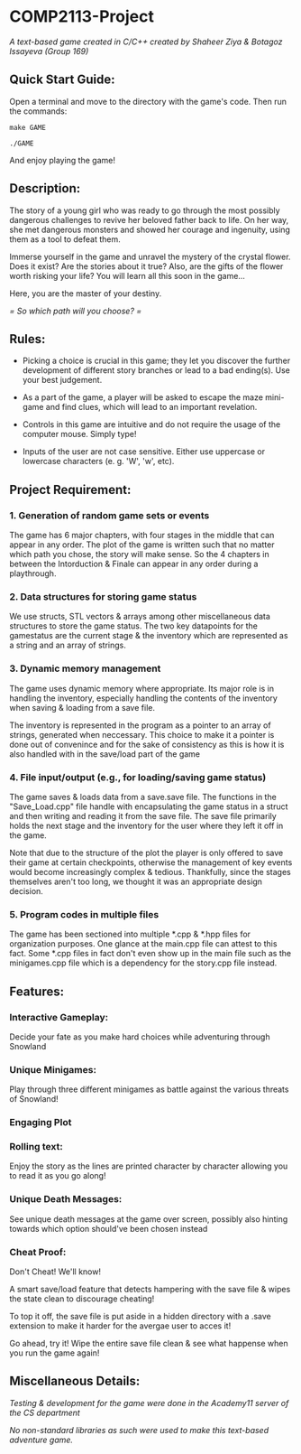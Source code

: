 # COMP2113-Project
*A text-based game created in C/C++ created by Shaheer Ziya &amp; Botagoz Issayeva (Group 169)*

## Quick Start Guide:

Open a terminal and move to the directory with the game's code. Then run the commands:

```
make GAME 

./GAME
```

And enjoy playing the game!


## Description:

The story of a young girl who was ready to go through the most possibly dangerous challenges to revive her beloved father back to life. On her way, she met dangerous monsters and showed her courage and ingenuity, using them as a tool to defeat them. 

Immerse yourself in the game and unravel the mystery of the crystal flower. Does it exist? Are the stories about it true? Also, are the gifts of the flower worth risking your life? You will learn all this soon in the game... 

Here, you are the master of your destiny. 

_= So which path will you choose? =_

## Rules:

* Picking a choice is crucial in this game; they let you discover the further development of different story branches or lead to a bad ending(s). Use your best judgement. 

* As a part of the game, a player will be asked to escape the maze mini-game and find clues, which will lead to an important revelation.

* Controls in this game are intuitive and do not require the usage of the computer mouse. Simply type!

* Inputs of the user are not case sensitive. Either use uppercase or lowercase characters (e. g. 'W', 'w', etc).


## Project Requirement:

### 1. Generation of random game sets or events

The game has 6 major chapters, with four stages in the middle that can appear in any order. The plot of the game is written such that no matter which path you chose, the story will make sense. So the 4 chapters in between the Intorduction & Finale can appear in any order during a playthrough.

### 2. Data structures for storing game status

We use structs, STL vectors & arrays among other miscellaneous data structures to store the game status. The two key datapoints for the gamestatus are the current stage & the inventory which are represented as a string and an array of strings.

### 3. Dynamic memory management

The game uses dynamic memory where appropriate. Its major role is in handling the inventory, especially handling the contents of the inventory when saving & loading from a save file.

The inventory is represented in the program as a pointer to an array of strings, generated when neccessary. This choice to make it a pointer is done out of convenince and for the sake of consistency as this is how it is also handled with in the save/load part of the game

### 4. File input/output (e.g., for loading/saving game status)

The game saves & loads data from a save.save file. The functions in the "Save_Load.cpp" file handle with encapsulating the game status in a struct and then writing and reading it from the save file. The save file primarily holds the next stage and the inventory for the user where they left it off in the game.

Note that due to the structure of the plot the player is only offered to save their game at certain checkpoints, otherwise the management of key events would become increasingly complex & tedious. Thankfully, since the stages themselves aren't too long, we thought it was an appropriate design decision.

### 5. Program codes in multiple files

The game has been sectioned into multiple *.cpp & *.hpp files for organization purposes. One glance at the main.cpp file can attest to this fact. Some *.cpp files in fact don't even show up in the main file such as the minigames.cpp file which is a dependency for the story.cpp file instead.

## Features:

### **Interactive Gameplay:**
  
  Decide your fate as you make hard choices while adventuring through Snowland

### **Unique Minigames:**
  
  Play through three different minigames as battle against the various threats of Snowland!

### **Engaging Plot**

### **Rolling text:**
  
  Enjoy the story as the lines are printed character by character allowing you to read it as you go along!

### **Unique Death Messages:**
  
  See unique death messages at the game over screen, possibly also hinting towards which option should've been chosen instead

### **Cheat Proof:**
  
  Don't Cheat! We'll know!
  
  A smart save/load feature that detects hampering with the save file & wipes the state clean to discourage cheating!
  
  To top it off, the save file is put aside in a hidden directory with a .save extension to make it harder for the avergae user to acces it!
  
  Go ahead, try it! Wipe the entire save file clean & see what happense when you run the game again!


## Miscellaneous Details:

*Testing & development for the game were done in the Academy11 server of the CS department*

*No non-standard libraries as such were used to make this text-based adventure game.*
